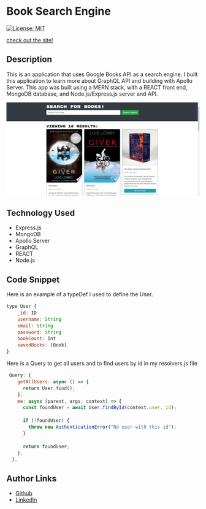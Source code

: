 # Book Search Engine

[![License: MIT](https://img.shields.io/badge/License-MIT-yellow.svg)](https://opensource.org/licenses/MIT)


[check out the site!](https://sheltered-basin-40141.herokuapp.com/)

## Description 
This is an application that uses Google Books API as a search engine. I built this application to learn more about GraphQL API and building with Apollo Server. This app was built using a MERN stack, with a REACT front end, MongoDB database, and Node.js/Express.js server and API.

![sitescreenshot](./assets/images/chrome_Ug4oM3dSLJ.png)

## Technology Used
* Express.js
* MongoDB
* Apollo Server
* GraphQL
* REACT
* Node.js

## Code Snippet 

Here is an example of a typeDef I used to define the User.

```JavaScript
type User {
    _id: ID
    username: String
    email: String
    password: String
    bookCount: Int
    savedBooks: [Book]
}
```
Here is a Query to get all users and to find users by id in my resolvers.js file
```JavaScript
 Query: {
    getAllUsers: async () => {
      return User.find();
    },
    me: async (parent, args, context) => {
      const foundUser = await User.findById(context.user._id);

      if (!foundUser) {
        throw new AuthenticationError("No user with this id");
      }

      return foundUser;
    },
  },
```


## Author Links 
* [Github](https://github.com/mattjgatsby)
* [LinkedIn](https://www.linkedin.com/in/matthew-gatsby-1a1521250/)